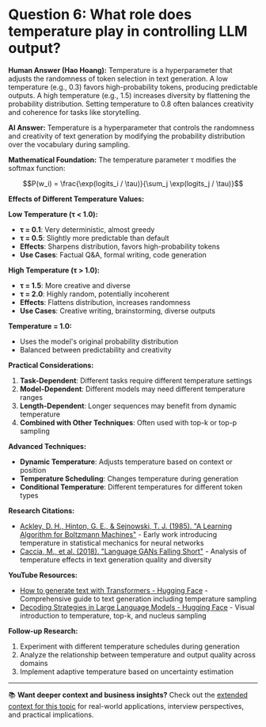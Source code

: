 # Question 6: What role does temperature play in controlling LLM output?

**Human Answer (Hao Hoang):**
Temperature is a hyperparameter that adjusts the randomness of token selection in text generation. A low temperature (e.g., 0.3) favors high-probability tokens, producing predictable outputs. A high temperature (e.g., 1.5) increases diversity by flattening the probability distribution. Setting temperature to 0.8 often balances creativity and coherence for tasks like storytelling.

**AI Answer:**
Temperature is a hyperparameter that controls the randomness and creativity of text generation by modifying the probability distribution over the vocabulary during sampling.

**Mathematical Foundation:**
The temperature parameter τ modifies the softmax function:

$$P(w_i) = \frac{\exp(logits_i / \tau)}{\sum_j \exp(logits_j / \tau)}$$

**Effects of Different Temperature Values:**

**Low Temperature (τ < 1.0):**
- **τ = 0.1**: Very deterministic, almost greedy
- **τ = 0.5**: Slightly more predictable than default
- **Effects**: Sharpens distribution, favors high-probability tokens
- **Use Cases**: Factual Q&A, formal writing, code generation

**High Temperature (τ > 1.0):**
- **τ = 1.5**: More creative and diverse
- **τ = 2.0**: Highly random, potentially incoherent
- **Effects**: Flattens distribution, increases randomness
- **Use Cases**: Creative writing, brainstorming, diverse outputs

**Temperature = 1.0:**
- Uses the model's original probability distribution
- Balanced between predictability and creativity

**Practical Considerations:**
1. **Task-Dependent**: Different tasks require different temperature settings
2. **Model-Dependent**: Different models may need different temperature ranges
3. **Length-Dependent**: Longer sequences may benefit from dynamic temperature
4. **Combined with Other Techniques**: Often used with top-k or top-p sampling

**Advanced Techniques:**
- **Dynamic Temperature**: Adjusts temperature based on context or position
- **Temperature Scheduling**: Changes temperature during generation
- **Conditional Temperature**: Different temperatures for different token types

**Research Citations:**
- [Ackley, D. H., Hinton, G. E., & Sejnowski, T. J. (1985). "A Learning Algorithm for Boltzmann Machines"](https://www.cs.toronto.edu/~fritz/absps/cogscibm.pdf) - Early work introducing temperature in statistical mechanics for neural networks
- [Caccia, M., et al. (2018). "Language GANs Falling Short"](https://arxiv.org/abs/1811.02549) - Analysis of temperature effects in text generation quality and diversity

**YouTube Resources:**
- [How to generate text with Transformers - Hugging Face](https://huggingface.co/blog/how-to-generate) - Comprehensive guide to text generation including temperature sampling
- [Decoding Strategies in Large Language Models - Hugging Face](https://huggingface.co/blog/mlabonne/decoding-strategies) - Visual introduction to temperature, top-k, and nucleus sampling

**Follow-up Research:**
1. Experiment with different temperature schedules during generation
2. Analyze the relationship between temperature and output quality across domains
3. Implement adaptive temperature based on uncertainty estimation

---

📚 **Want deeper context and business insights?** Check out the [extended context for this topic](content/06_temperature_context.md) for real-world applications, interview perspectives, and practical implications.